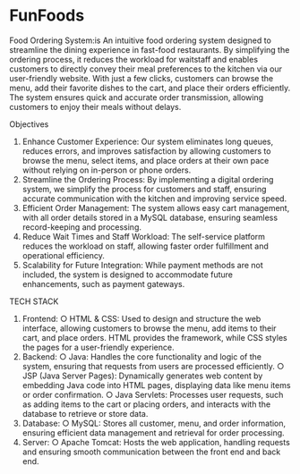 # FunFoods
Food Ordering System:is An intuitive food ordering system designed to streamline the dining experience in fast-food restaurants.
By simplifying the ordering
process, it reduces the workload for waitstaff and enables customers to directly convey
their meal preferences to the kitchen via our user-friendly website. With just a few
clicks, customers can browse the menu, add their favorite dishes to the cart, and place
their orders efficiently. The system ensures quick and accurate order transmission,
allowing customers to enjoy their meals without delays.

Objectives
1. Enhance Customer Experience: Our system eliminates long queues, reduces
errors, and improves satisfaction by allowing customers to browse the menu,
select items, and place orders at their own pace without relying on in-person or
phone orders.
2. Streamline the Ordering Process: By implementing a digital ordering system,
we simplify the process for customers and staff, ensuring accurate communication
with the kitchen and improving service speed.
3. Efficient Order Management: The system allows easy cart management, with
all order details stored in a MySQL database, ensuring seamless record-keeping
and processing.
4. Reduce Wait Times and Staff Workload: The self-service platform reduces the
workload on staff, allowing faster order fulfillment and operational efficiency.
5. Scalability for Future Integration: While payment methods are not included, the
system is designed to accommodate future enhancements, such as payment
gateways.


TECH STACK
1. Frontend:
○ HTML & CSS: Used to design and structure the web interface, allowing
customers to browse the menu, add items to their cart, and place orders.
HTML provides the framework, while CSS styles the pages for a
user-friendly experience.
2. Backend:
○ Java: Handles the core functionality and logic of the system, ensuring that
requests from users are processed efficiently.
○ JSP (Java Server Pages): Dynamically generates web content by
embedding Java code into HTML pages, displaying data like menu items or
order confirmation.
○ Java Servlets: Processes user requests, such as adding items to the cart or
placing orders, and interacts with the database to retrieve or store data.
3. Database:
○ MySQL: Stores all customer, menu, and order information, ensuring
efficient data management and retrieval for order processing.
4. Server:
○ Apache Tomcat: Hosts the web application, handling requests and
ensuring smooth communication between the front end and back end.
